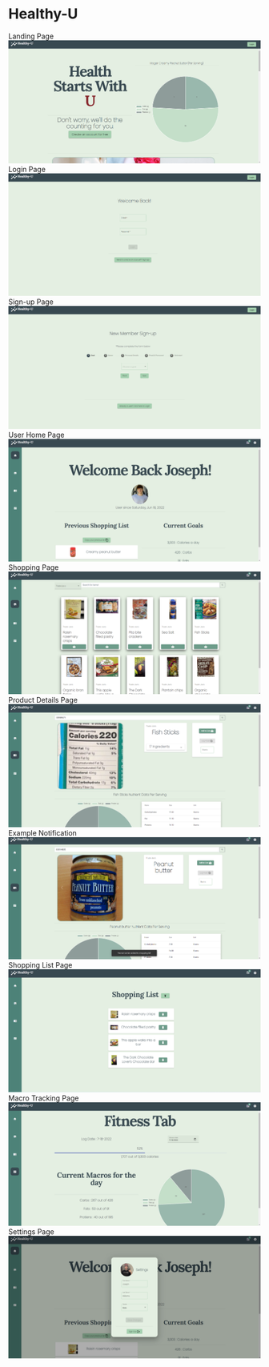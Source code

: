 # Healthy-U

Landing Page
![](images/Landing1.png)
Login Page
![](images/Login.png)
Sign-up Page
![](images/Sign-Up.png)
User Home Page
![](images/UserPage.png)
Shopping Page
![](images/Shopping.png)
Product Details Page
![](images/ItemDetails.png)
Example Notification
![](images/Notification.png)
Shopping List Page
![](images/ShoppingList.png)
Macro Tracking Page
![](images/FitnessTab.png)
Settings Page
![](images/Settings.png)
